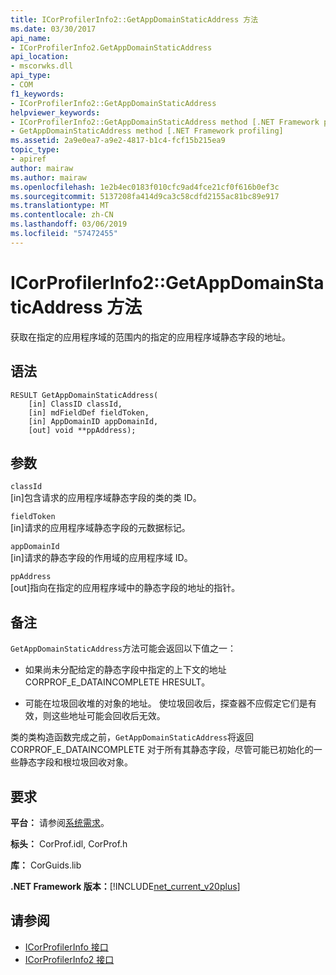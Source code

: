 ```yaml
---
title: ICorProfilerInfo2::GetAppDomainStaticAddress 方法
ms.date: 03/30/2017
api_name:
- ICorProfilerInfo2.GetAppDomainStaticAddress
api_location:
- mscorwks.dll
api_type:
- COM
f1_keywords:
- ICorProfilerInfo2::GetAppDomainStaticAddress
helpviewer_keywords:
- ICorProfilerInfo2::GetAppDomainStaticAddress method [.NET Framework profiling]
- GetAppDomainStaticAddress method [.NET Framework profiling]
ms.assetid: 2a9e0ea7-a9e2-4817-b1c4-fcf15b215ea9
topic_type:
- apiref
author: mairaw
ms.author: mairaw
ms.openlocfilehash: 1e2b4ec0183f010cfc9ad4fce21cf0f616b0ef3c
ms.sourcegitcommit: 5137208fa414d9ca3c58cdfd2155ac81bc89e917
ms.translationtype: MT
ms.contentlocale: zh-CN
ms.lasthandoff: 03/06/2019
ms.locfileid: "57472455"
---
```

# <a name="icorprofilerinfo2getappdomainstaticaddress-method"></a>ICorProfilerInfo2::GetAppDomainStaticAddress 方法
获取在指定的应用程序域的范围内的指定的应用程序域静态字段的地址。  
  
## <a name="syntax"></a>语法  
  
```  
RESULT GetAppDomainStaticAddress(  
    [in] ClassID classId,  
    [in] mdFieldDef fieldToken,  
    [in] AppDomainID appDomainId,  
    [out] void **ppAddress);  
```  
  
## <a name="parameters"></a>参数  
 `classId`  
 [in]包含请求的应用程序域静态字段的类的类 ID。  
  
 `fieldToken`  
 [in]请求的应用程序域静态字段的元数据标记。  
  
 `appDomainId`  
 [in]请求的静态字段的作用域的应用程序域 ID。  
  
 `ppAddress`  
 [out]指向在指定的应用程序域中的静态字段的地址的指针。  
  
## <a name="remarks"></a>备注  
 `GetAppDomainStaticAddress`方法可能会返回以下值之一：  
  
-   如果尚未分配给定的静态字段中指定的上下文的地址 CORPROF_E_DATAINCOMPLETE HRESULT。  
  
-   可能在垃圾回收堆的对象的地址。 使垃圾回收后，探查器不应假定它们是有效，则这些地址可能会回收后无效。  
  
 类的类构造函数完成之前，`GetAppDomainStaticAddress`将返回 CORPROF_E_DATAINCOMPLETE 对于所有其静态字段，尽管可能已初始化的一些静态字段和根垃圾回收对象。  
  
## <a name="requirements"></a>要求  
 **平台：** 请参阅[系统需求](../../../../docs/framework/get-started/system-requirements.md)。  
  
 **标头：** CorProf.idl, CorProf.h  
  
 **库：** CorGuids.lib  
  
 **.NET Framework 版本：**[!INCLUDE[net_current_v20plus](../../../../includes/net-current-v20plus-md.md)]  
  
## <a name="see-also"></a>请参阅
- [ICorProfilerInfo 接口](../../../../docs/framework/unmanaged-api/profiling/icorprofilerinfo-interface.md)
- [ICorProfilerInfo2 接口](../../../../docs/framework/unmanaged-api/profiling/icorprofilerinfo2-interface.md)
